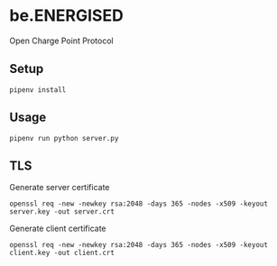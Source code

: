 # be.ENERGISED

Open
Charge
Point
Protocol

## Setup

    pipenv install

## Usage

    pipenv run python server.py

## TLS

Generate server certificate

    openssl req -new -newkey rsa:2048 -days 365 -nodes -x509 -keyout server.key -out server.crt

Generate client certificate

    openssl req -new -newkey rsa:2048 -days 365 -nodes -x509 -keyout client.key -out client.crt
